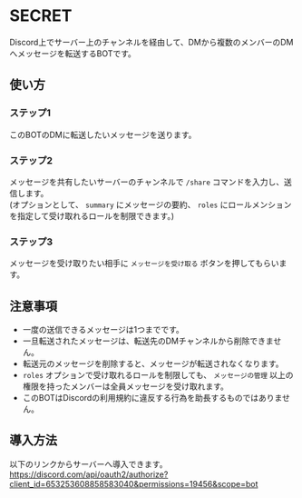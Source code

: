 # SECRET
Discord上でサーバー上のチャンネルを経由して、DMから複数のメンバーのDMへメッセージを転送するBOTです。  

## 使い方
### ステップ1
このBOTのDMに転送したいメッセージを送ります。  

### ステップ2
メッセージを共有したいサーバーのチャンネルで `/share` コマンドを入力し、送信します。  
(オプションとして、 `summary` にメッセージの要約、 `roles` にロールメンションを指定して受け取れるロールを制限できます。)  

### ステップ3
メッセージを受け取りたい相手に `メッセージを受け取る` ボタンを押してもらいます。  

## 注意事項
- 一度の送信できるメッセージは1つまでです。
- 一旦転送されたメッセージは、転送先のDMチャンネルから削除できません。
- 転送元のメッセージを削除すると、メッセージが転送されなくなります。
- `roles` オプションで受け取れるロールを制限しても、 `メッセージの管理` 以上の権限を持ったメンバーは全員メッセージを受け取れます。
- このBOTはDiscordの利用規約に違反する行為を助長するものではありません。

## 導入方法
以下のリンクからサーバーへ導入できます。  
https://discord.com/api/oauth2/authorize?client_id=653253608858583040&permissions=19456&scope=bot  
